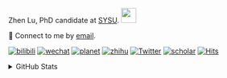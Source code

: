 <p>Zhen Lu, PhD candidate at <a href="https://phs.sysu.edu.cn/">SYSU</a>. <img src="https://media.giphy.com/media/WUlplcMpOCEmTGBtBW/giphy.gif" width="30">
</em></p>

💬 Connect to me by [email](mailto:luzh29@mail2.sysu.edu.cn).

[![bilibili](https://img.shields.io/badge/陆震同学-B站-yellow)](https://space.bilibili.com/32159908) [![wechat](https://img.shields.io/badge/陆震生物统计-微信公众号-important)](https://leslie-lu.github.io/uploads/qrcode.jpg) [![planet](https://img.shields.io/badge/陆震-知识星球-blueviolet)](https://wx.zsxq.com/dweb2) [![zhihu](https://img.shields.io/badge/陆震同学-知乎-blue)](https://www.zhihu.com/people/edison-70-18) [![Twitter](https://img.shields.io/badge/callmeleslielu-Twitter-ff69b4)](https://twitter.com/callmeleslielu) [![scholar](https://img.shields.io/badge/ZhenLu-Scholar-00ffff)](https://scholar.google.com/citations?user=LKLQ1g8AAAAJ) [![Hits](https://hits.seeyoufarm.com/api/count/incr/badge.svg?url=https%3A%2F%2Fgithub.com%2FLeslie-Lu%2FLeslie-Lu&count_bg=%2379C83D&title_bg=%23555555&icon=&icon_color=%23E7E7E7&title=hits&edge_flat=false)](https://hits.seeyoufarm.com)

<details>
 
<summary>GitHub Stats</summary>


<!--START_SECTION:waka-->
**🐱 My GitHub Data** 

> 📦 199.4 kB Used in GitHub's Storage 
 > 
> 🏆 212 Contributions in the Year 2023
 > 
> 🚫 Not Opted to Hire
 > 
> 📜 9 Public Repositories 
 > 
> 🔑 3 Private Repositories 
 > 
**I'm an Early 🐤** 

```text
🌞 Morning                11 commits          █░░░░░░░░░░░░░░░░░░░░░░░░   05.50 % 
🌆 Daytime                134 commits         █████████████████░░░░░░░░   67.00 % 
🌃 Evening                54 commits          ███████░░░░░░░░░░░░░░░░░░   27.00 % 
🌙 Night                  1 commits           ░░░░░░░░░░░░░░░░░░░░░░░░░   00.50 % 
```
📅 **I'm Most Productive on Tuesday** 

```text
Monday                   36 commits          ████░░░░░░░░░░░░░░░░░░░░░   18.00 % 
Tuesday                  49 commits          ██████░░░░░░░░░░░░░░░░░░░   24.50 % 
Wednesday                48 commits          ██████░░░░░░░░░░░░░░░░░░░   24.00 % 
Thursday                 15 commits          ██░░░░░░░░░░░░░░░░░░░░░░░   07.50 % 
Friday                   18 commits          ██░░░░░░░░░░░░░░░░░░░░░░░   09.00 % 
Saturday                 10 commits          █░░░░░░░░░░░░░░░░░░░░░░░░   05.00 % 
Sunday                   24 commits          ███░░░░░░░░░░░░░░░░░░░░░░   12.00 % 
```


**I Mostly Code in R** 

```text
R                        4 repos             ████████░░░░░░░░░░░░░░░░░   33.33 % 
HTML                     4 repos             ████████░░░░░░░░░░░░░░░░░   33.33 % 
SAS                      3 repos             ██████░░░░░░░░░░░░░░░░░░░   25.00 % 
Python                   1 repo              ██░░░░░░░░░░░░░░░░░░░░░░░   08.33 % 
```




 Last Updated on 11/10/2023 18:40:26 UTC
<!--END_SECTION:waka-->

-----

**NOTE: Top languages does not indicate my skill level or anything like that. It is just a metric of which languages have been hosted by me on GitHub based on the usage across repositories.**

</details>
